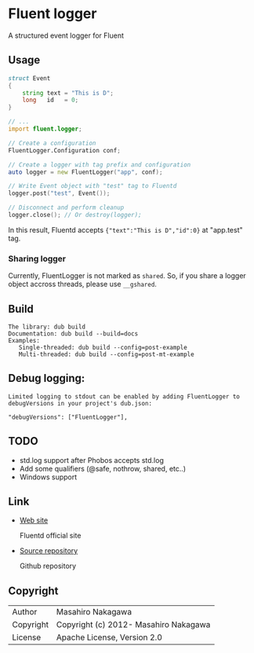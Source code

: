 # Fluent logger

A structured event logger for Fluent

## Usage

```d
struct Event
{
    string text = "This is D";
    long   id   = 0;
}

// ...
import fluent.logger;

// Create a configuration
FluentLogger.Configuration conf;

// Create a logger with tag prefix and configuration
auto logger = new FluentLogger("app", conf);

// Write Event object with "test" tag to Fluentd 
logger.post("test", Event());

// Disconnect and perform cleanup
logger.close(); // Or destroy(logger);
```

In this result, Fluentd accepts ```{"text":"This is D","id":0}``` at "app.test" tag.

### Sharing logger

Currently, FluentLogger is not marked as ```shared```.
So, if you share a logger object accross threads, please use ```__gshared```.

## Build

    The library: dub build
    Documentation: dub build --build=docs
    Examples:
       Single-threaded: dub build --config=post-example
       Multi-threaded: dub build --config=post-mt-example

## Debug logging:

    Limited logging to stdout can be enabled by adding FluentLogger to debugVersions in your project's dub.json:
```
"debugVersions": ["FluentLogger"],
```

## TODO

* std.log support after Phobos accepts std.log
* Add some qualifiers (@safe, nothrow, shared, etc..)
* Windows support

## Link

* [Web site](http://fluentd.org/)

  Fluentd official site

* [Source repository](https://github.com/fluent/fluent-logger-d)

  Github repository

## Copyright

<table>
  <tr>
    <td>Author</td><td>Masahiro Nakagawa <repeatedly@gmail.com></td>
  </tr>
  <tr>
    <td>Copyright</td><td>Copyright (c) 2012- Masahiro Nakagawa</td>
  </tr>
  <tr>
    <td>License</td><td>Apache License, Version 2.0</td>
  </tr>
</table>
